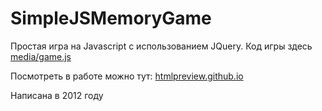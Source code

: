 SimpleJSMemoryGame
==================

Простая игра на Javascript с использованием JQuery.
Код игры здесь [media/game.js](media/game.js)

Посмотреть в работе можно тут: [htmlpreview.github.io](http://htmlpreview.github.io/?https://github.com/orlov0562/SimpleJSMemoryGame/blob/master/index.html)

Написана в 2012 году

